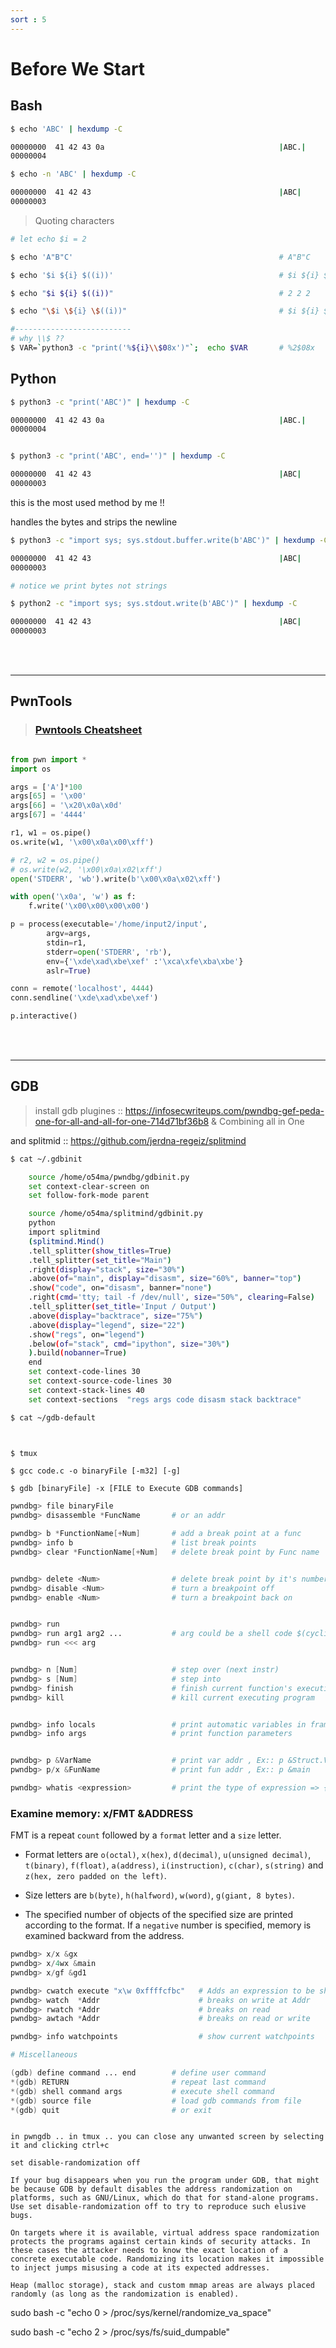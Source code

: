 ```yaml
---
sort : 5
---
```


# Before We Start



## Bash
```bash
$ echo 'ABC' | hexdump -C

00000000  41 42 43 0a                                       |ABC.|
00000004

$ echo -n 'ABC' | hexdump -C

00000000  41 42 43                                          |ABC|
00000003
```

> Quoting characters 

```bash
# let echo $i = 2

$ echo 'A"B"C'                                              # A"B"C

$ echo '$i ${i} $((i))'                                     # $i ${i} $((i))

$ echo "$i ${i} $((i))"                                     # 2 2 2

$ echo "\$i \${i} \$((i))"                                  # $i ${i} $((i))

#--------------------------
# why \\$ ?? 
$ VAR=`python3 -c "print('%${i}\\$08x')"`;  echo $VAR       # %2$08x

```


## Python

```bash
$ python3 -c "print('ABC')" | hexdump -C

00000000  41 42 43 0a                                       |ABC.|
00000004


$ python3 -c "print('ABC', end='')" | hexdump -C 

00000000  41 42 43                                          |ABC|
00000003
```

this is the most used method by me !! 

handles the bytes and strips the newline

```bash
$ python3 -c "import sys; sys.stdout.buffer.write(b'ABC')" | hexdump -C 

00000000  41 42 43                                          |ABC|
00000003

# notice we print bytes not strings

$ python2 -c "import sys; sys.stdout.write(b'ABC')" | hexdump -C 

00000000  41 42 43                                          |ABC|
00000003
```



<br><br>

--- 
## PwnTools

>### [Pwntools Cheatsheet](https://gist.github.com/anvbis/64907e4f90974c4bdd930baeb705dedf)


```python

from pwn import *
import os

args = ['A']*100
args[65] = '\x00'
args[66] = '\x20\x0a\x0d'
args[67] = '4444'

r1, w1 = os.pipe()
os.write(w1, '\x00\x0a\x00\xff')

# r2, w2 = os.pipe()
# os.write(w2, '\x00\x0a\x02\xff')
open('STDERR', 'wb').write(b'\x00\x0a\x02\xff')

with open('\x0a', 'w') as f:
	f.write('\x00\x00\x00\x00')

p = process(executable='/home/input2/input', 
	    argv=args, 
	    stdin=r1, 
	    stderr=open('STDERR', 'rb'), 
	    env={'\xde\xad\xbe\xef' :'\xca\xfe\xba\xbe'}
        aslr=True)

conn = remote('localhost', 4444)
conn.sendline('\xde\xad\xbe\xef')

p.interactive()

```




<br><br>

---
## GDB 

> install gdb plugines :: https://infosecwriteups.com/pwndbg-gef-peda-one-for-all-and-all-for-one-714d71bf36b8
& Combining all in One

and splitmid  :: https://github.com/jerdna-regeiz/splitmind

```bash
$ cat ~/.gdbinit

    source /home/o54ma/pwndbg/gdbinit.py
    set context-clear-screen on
    set follow-fork-mode parent

    source /home/o54ma/splitmind/gdbinit.py
    python
    import splitmind
    (splitmind.Mind()
    .tell_splitter(show_titles=True)
    .tell_splitter(set_title="Main")
    .right(display="stack", size="30%")
    .above(of="main", display="disasm", size="60%", banner="top")
    .show("code", on="disasm", banner="none")
    .right(cmd='tty; tail -f /dev/null', size="50%", clearing=False)
    .tell_splitter(set_title='Input / Output')
    .above(display="backtrace", size="75%")
    .above(display="legend", size="22")
    .show("regs", on="legend")
    .below(of="stack", cmd="ipython", size="30%")
    ).build(nobanner=True)
    end
    set context-code-lines 30
    set context-source-code-lines 30
    set context-stack-lines 40
    set context-sections  "regs args code disasm stack backtrace"

$ cat ~/gdb-default

    
```

```
$ tmux

$ gcc code.c -o binaryFile [-m32] [-g]  

$ gdb [binaryFile] -x [FILE to Execute GDB commands] 
```


```s
pwndbg> file binaryFile
pwndbg> disassemble *FuncName       # or an addr 

pwndbg> b *FunctionName[+Num]       # add a break point at a func
pwndbg> info b                      # list break points 
pwndbg> clear *FunctionName[+Num]   # delete break point by Func name


pwndbg> delete <Num>                # delete break point by it's number 
pwndbg> disable <Num>               # turn a breakpoint off
pwndbg> enable <Num>                # turn a breakpoint back on


pwndbg> run
pwndbg> run arg1 arg2 ...           # arg could be a shell code $(cyclic 50)
pwndbg> run <<< arg                         


pwndbg> n [Num]                     # step over (next instr)
pwndbg> s [Num]                     # step into 
pwndbg> finish                      # finish current function's execution
pwndbg> kill                        # kill current executing program 


pwndbg> info locals                 # print automatic variables in frame (when compiled with -g option )
pwndbg> info args                   # print function parameters 


pwndbg> p &VarName                  # print var addr , Ex:: p &Struct.VarName
pwndbg> p/x &FunName                # print fun addr , Ex:: p &main

pwndbg> whatis <expression>         # print the type of expression => {VarName, Addr, ...}
```

### Examine memory: x/FMT &ADDRESS

FMT is a repeat `count` followed by a `format` letter and a `size` letter.

* Format letters are `o(octal)`, `x(hex)`, `d(decimal)`, `u(unsigned decimal)`,
  `t(binary)`, `f(float)`, `a(address)`, `i(instruction)`, `c(char)`, `s(string)`  and `z(hex, zero padded on the left)`.

* Size letters are `b(byte)`, `h(halfword)`, `w(word)`, `g(giant, 8 bytes)`.

* The specified number of objects of the specified size are printed
according to the format.  If a `negative` number is specified, memory is
examined backward from the address.


```s
pwndbg> x/x &gx                 
pwndbg> x/4wx &main
pwndbg> x/gf &gd1

```

```s
pwndbg> cwatch execute "x\w 0xffffcfbc"   # Adds an expression to be shown on context.
pwndbg> watch  *Addr                      # breaks on write at Addr             
pwndbg> rwatch *Addr                      # breaks on read
pwndbg> awtach *Addr                      # breaks on read or write

pwndbg> info watchpoints                  # show current watchpoints

```



```s
# Miscellaneous

(gdb) define command ... end        # define user command
*(gdb) RETURN        		        # repeat last command
*(gdb) shell command args           # execute shell command 
*(gdb) source file        	        # load gdb commands from file
*(gdb) quit        		            # or exit 

```





```note

in pwngdb .. in tmux .. you can close any unwanted screen by selecting it and clicking ctrl+c

```

```note 
set disable-randomization off

If your bug disappears when you run the program under GDB, that might be because GDB by default disables the address randomization on platforms, such as GNU/Linux, which do that for stand-alone programs. Use set disable-randomization off to try to reproduce such elusive bugs. 

On targets where it is available, virtual address space randomization protects the programs against certain kinds of security attacks. In these cases the attacker needs to know the exact location of a concrete executable code. Randomizing its location makes it impossible to inject jumps misusing a code at its expected addresses.

Heap (malloc storage), stack and custom mmap areas are always placed randomly (as long as the randomization is enabled). 
```













sudo bash -c "echo 0 > /proc/sys/kernel/randomize_va_space"

sudo bash -c "echo 2 > /proc/sys/fs/suid_dumpable"